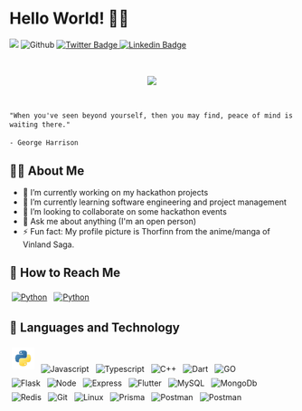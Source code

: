 # Hello World! 👨‍💻
  
![](https://visitor-badge.laobi.icu/badge?page_id=xhfmvls)
![Github](https://img.shields.io/github/followers/xhfmvls?label=Followers&style=social)
<a href="https://twitter.com/pradipta1357" target="_blank" rel="noopener noreferrer">![Twitter Badge](https://img.shields.io/badge/-@pradipta1357-1ca0f1?style=flat-square&labelColor=1ca0f1&logo=twitter&logoColor=white&link=https://twitter.com/pradipta1357)
<a href="https://www.linkedin.com/in/vincent-pradipta" target="_blank" rel="noopener noreferrer">![Linkedin Badge](https://img.shields.io/badge/-vincentpradipta-blue?style=flat-square&logo=Linkedin&logoColor=white&link=https://www.linkedin.com/in/vincent-pradipta/)</a>

<br>

<p align = "center">
<a href="https://github.com/xhfmvls" target="blank"><img align="center" src="https://pbs.twimg.com/profile_images/1582694476622884872/Zch9lhnm_400x400.jpg" height="200" /></a>
</p>
<br>

```
"When you've seen beyond yourself, then you may find, peace of mind is waiting there."

- George Harrison
```

## 👨‍💻 About Me
- 🔭 I’m currently working on my hackathon projects
- 🌱 I’m currently learning software engineering and project management
- 👯 I’m looking to collaborate on some hackathon events
- 💬 Ask me about anything (I'm an open person)
- ⚡ Fun fact: My profile picture is Thorfinn from the anime/manga of Vinland Saga. 

## 📧 How to Reach Me
<a href="https://www.linkedin.com/in/vincent-pradipta" target="_blank" rel="noopener noreferrer"> <img src="https://cdn-icons-png.flaticon.com/512/174/174857.png" alt="Python" height="40" style="vertical-align:top; margin:4px"></a>
<a href="mailto:vincepradipta1357@gmail.com"> <img src="https://cdn-icons-png.flaticon.com/512/726/726623.png" alt="Python" height="40" style="vertical-align:top; margin:4px"></a> 

## 🧰 Languages and Technology
<div style="white-space:nowrap;">
<img src="https://raw.githubusercontent.com/github/explore/80688e429a7d4ef2fca1e82350fe8e3517d3494d/topics/python/python.png" alt="Python" height="40" style="margin:4px">
<img src="https://img.icons8.com/color/344/javascript.png" alt="Javascript" height="40" style="margin:4px">
<img src="https://img.icons8.com/color/344/typescript.png" alt="Typescript" height="40" style="margin:4px">
<img src="https://upload.wikimedia.org/wikipedia/commons/thumb/1/18/ISO_C%2B%2B_Logo.svg/306px-ISO_C%2B%2B_Logo.svg.png" alt="C++" height="40" style="margin:4px">
<img src="https://cdn.icon-icons.com/icons2/2699/PNG/512/dartlang_logo_icon_170299.png" alt="Dart" height="40" style="margin:4px">
<img src="https://upload.wikimedia.org/wikipedia/commons/thumb/0/05/Go_Logo_Blue.svg/1200px-Go_Logo_Blue.svg.png" alt="GO" height="40" style="margin:4px">
<br>
<img src="https://www.logolynx.com/images/logolynx/00/00429ca224699ddf60ce05b46ef08709.jpeg" alt="Flask" height="40" style="margin:4px">
<img src="https://cdn-icons-png.flaticon.com/512/5968/5968322.png" alt="Node" height="40" style="margin:4px">
<img src="https://w7.pngwing.com/pngs/925/447/png-transparent-express-js-node-js-javascript-mongodb-node-js-text-trademark-logo.png" alt="Express" height="40" style="margin:4px">
<img src="https://img.icons8.com/color/344/flutter.png" alt="Flutter" height="40" style="margin:4px">
<img src="https://img.icons8.com/fluency/344/mysql-logo.png" alt="MySQL" height="40" style="margin:4px">
<img src="https://upload.wikimedia.org/wikipedia/commons/thumb/9/93/MongoDB_Logo.svg/2560px-MongoDB_Logo.svg.png" alt="MongoDb" height="40" style="margin:4px">
<br>
<img src="https://upload.wikimedia.org/wikipedia/commons/thumb/6/64/Logo-redis.svg/1200px-Logo-redis.svg.png" alt="Redis" height="40" style="margin:4px">
<img src="https://img.icons8.com/color/344/git.png" alt="Git" height="40" style="margin:4px">
<img src="https://img.icons8.com/color/344/linux--v1.png" alt="Linux" height="40" style="margin:4px">
<img src="https://www.freelogovectors.net/wp-content/uploads/2022/01/prisma_logo-freelogovectors.net_-330x400.png" alt="Prisma" height="40" style="margin:4px">
<img src="https://res.cloudinary.com/postman/image/upload/t_team_logo/v1629869194/team/2893aede23f01bfcbd2319326bc96a6ed0524eba759745ed6d73405a3a8b67a8" alt="Postman" height="40" style="margin:4px">
<img src="https://miro.medium.com/max/400/1*dQnbv0c36h6ijsocaRWksQ.png" alt="Postman" height="40" style="margin:4px">
</div>
 <br>
 
<!-- [![Top Langs](https://github-readme-stats.vercel.app/api/top-langs/?username=xhfmvls&layout=compact&theme=dark)](https://github.com/xhfmvls)

## 📌 Repositories
[![Readme Card](https://github-readme-stats.vercel.app/api/pin/?username=xhfmvls&repo=c-buy&theme=dark)](https://github.com/xhfmvls/c-buy)
[![Readme Card](https://github-readme-stats.vercel.app/api/pin/?username=xhfmvls&repo=node-express-projects&theme=dark)](https://github.com/xhfmvls/node-express-projects)
[![Readme Card](https://github-readme-stats.vercel.app/api/pin/?username=xhfmvls&repo=typescript-cheat-sheet&theme=dark)](https://github.com/xhfmvls/typescript-cheat-sheet)
[![Readme Card](https://github-readme-stats.vercel.app/api/pin/?username=xhfmvls&repo=prisma-crud-rest-api&theme=dark)](https://github.com/xhfmvls/prisma-crud-rest-api)
[![Readme Card](https://github-readme-stats.vercel.app/api/pin/?username=xhfmvls&repo=restaurant-api&theme=dark)](https://github.com/xhfmvls/restaurant-api)
[![Readme Card](https://github-readme-stats.vercel.app/api/pin/?username=xhfmvls&repo=statements-against-mankind&theme=dark)](https://github.com/vhsxuz/statements-against-mankind)

## 📎 Github Stats
[![Xhfmvls' GitHub stats](https://github-readme-stats.vercel.app/api?username=xhfmvls&show_icons=true&theme=dark)](https://github.com/xhfmvls)
<br><br> -->

<!-- ![Activity Snake Gif](https://github.com/xhfmvls/xhfmvls/misc/github-contribution-grid-snake.svg) -->
